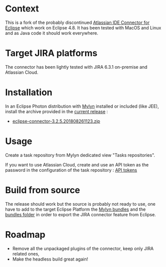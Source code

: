 # Context 

This is a fork of the probably discontinued [Atlassian IDE Connector for Eclipse](https://bitbucket.org/atlassian/connector-eclipse) which work on Eclipse 4.8. It has been tested with MacOS and Linux and as Java code it should work everywhere.

# Target JIRA platforms

The connector has been lightly tested with JIRA 6.3.1 on-premise and Atlassian Cloud.

# Installation

In an Eclipse Photon distribution with [Mylyn](http://www.eclipse.org/mylyn/) installed or included (like JEE), install the archive provided in the [current release](https://github.com/rastaman/mylyn-jira-connector/releases/tag/3.2.5.201808261123) :

- [eclipse-connector-3.2.5.201808261123.zip](https://github.com/rastaman/mylyn-jira-connector/releases/download/3.2.5.201808261123/eclipse-connector-3.2.5.201808261123.zip)

# Usage

Create a task repository from Mylyn dedicated view "Tasks repositories".

If you want to use Atlassian Cloud, create and use an API token as the password in the configuration of the task repository : [API tokens](https://confluence.atlassian.com/cloud/api-tokens-938839638.html)

# Build from source

The release should work but the source is probably not ready to use, one have to add to the target Eclipse Platform the [Mylyn bundles](http://mirror.switch.ch/eclipse/mylyn/drops/3.24.1/v20180619-2220/mylyn-3.24.1.v20180619-2220.zip) and the [bundles folder](https://github.com/rastaman/mylyn-jira-connector/tree/master/bundles) in order to export the JIRA connector feature from Eclipse.

# Roadmap

- Remove all the unpackaged plugins of the connector, keep only JIRA related ones,
- Make the headless build great again!
